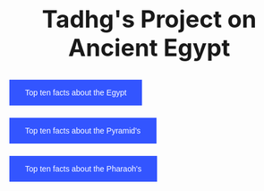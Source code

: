 <html>
<head>
<style>
body, html {
    height: 0%;
    margin: 0;
}

.bg {
    /* The image used */
    background-image: url("page1.4.jfif");

    /* Full height */
    height: 100%;
    width: 100%;

    /* Center and scale the image nicely */
    background-position: center;
    background-repeat: no-repeat;
    background-size: cover;
}
</style>
<style>
.button {
    background-color: #3355FF;
    border: none;
    color: white;
    padding: 15px 28px;
    text-align: center;
    text-decoration: none;
    display: inline-block;
    font-size: 14px;
    margin: 4px 2px;
    cursor: pointer;
}
</style>

<title>Tadhg's Project</title>

</head>
<body>

<div class="bg"></div>

<h1 align="center" style="font-size:300%;">Tadhg's Project on Ancient Egypt</h1>

<button align="left" class="button" onclick="window.open('page4.html')">Top ten facts about the Egypt</button>

<button align="center" class="button" onclick="window.open('page2.html')">Top ten facts about the Pyramid's</button>

<button align="right" class="button" onclick="window.open('page3.html')">Top ten facts about the Pharaoh's</button>


</body>
</html>
